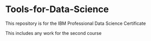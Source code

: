 # Tools-for-Data-Science

This repository is for the IBM Professional Data Science Certificate 

This includes any work for the second course
